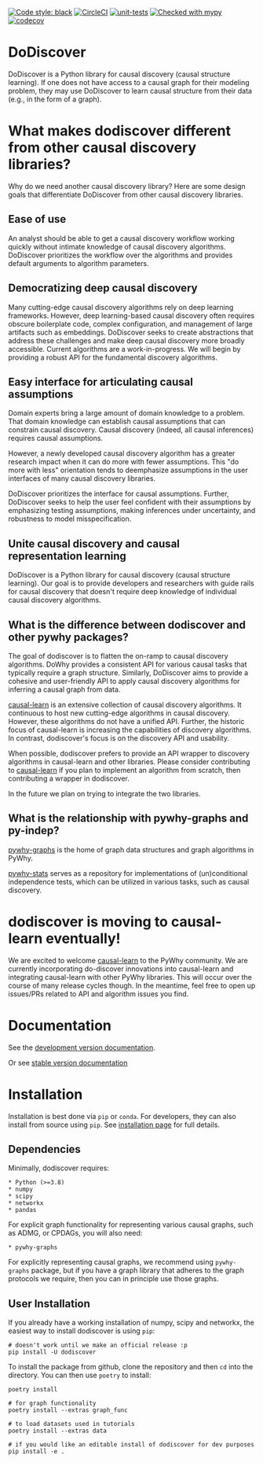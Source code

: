 [![Code style: black](https://img.shields.io/badge/code%20style-black-000000.svg)](https://github.com/psf/black)
[![CircleCI](https://circleci.com/gh/py-why/dodiscover/tree/main.svg?style=svg)](https://circleci.com/gh/py-why/dodiscover/tree/main)
[![unit-tests](https://github.com/py-why/dodiscover/actions/workflows/main.yml/badge.svg)](https://github.com/py-why/dodiscover/actions/workflows/main.yml)
[![Checked with mypy](http://www.mypy-lang.org/static/mypy_badge.svg)](http://mypy-lang.org/)
[![codecov](https://codecov.io/gh/py-why/dodiscover/branch/main/graph/badge.svg?token=H1reh7Qwf4)](https://codecov.io/gh/py-why/dodiscover)

# DoDiscover

DoDiscover is a Python library for causal discovery (causal structure learning). If one does not have access to a causal graph for their modeling problem, they may use DoDiscover to learn causal structure from their data (e.g., in the form of a graph).

# What makes dodiscover different from other causal discovery libraries?

Why do we need another causal discovery library?
Here are some design goals that differentiate DoDiscover from other causal discovery libraries.

## Ease of use

An analyst should be able to get a causal discovery workflow working quickly without intimate knowledge of causal discovery algorithms.
DoDiscover prioritizes the workflow over the algorithms and provides default arguments to algorithm parameters.

## Democratizing deep causal discovery

Many cutting-edge causal discovery algorithms rely on deep learning frameworks.
However, deep learning-based causal discovery often requires obscure boilerplate code, complex configuration, and management of large artifacts such as embeddings.
DoDiscover seeks to create abstractions that address these challenges and make deep causal discovery more broadly accessible. Current algorithms are a work-in-progress. We will begin by providing a robust API for the fundamental discovery algorithms.

## Easy interface for articulating causal assumptions

Domain experts bring a large amount of domain knowledge to a problem.
That domain knowledge can establish causal assumptions that can constrain causal discovery.
Causal discovery (indeed, all causal inferences) requires causal assumptions.

However, a newly developed causal discovery algorithm has a greater research impact when it can do more with fewer assumptions.
This "do more with less" orientation tends to deemphasize assumptions in the user interfaces of many causal discovery libraries.

DoDiscover prioritizes the interface for causal assumptions.
Further, DoDiscover seeks to help the user feel confident with their assumptions by emphasizing testing assumptions, making inferences under uncertainty, and robustness to model misspecification.

## Unite causal discovery and causal representation learning

DoDiscover is a Python library for causal discovery (causal structure learning).
Our goal is to provide developers and researchers with guide rails for causal discovery that doesn't require deep knowledge of individual causal discovery algorithms.

## What is the difference between dodiscover and other pywhy packages?

The goal of dodiscover is to flatten the on-ramp to causal discovery algorithms.
DoWhy provides a consistent API for various causal tasks that typically require a graph structure.
Similarly, DoDiscover aims to provide a cohesive and user-friendly API to apply causal discovery algorithms for inferring a causal graph from data.

[causal-learn](https://github.com/py-why/causal-learn) is an extensive collection of causal discovery algorithms.
It continuous to host new cutting-edge algorithms in causal discovery.
However, these algorithms do not have a unified API.
Further, the historic focus of causal-learn is increasing the capabilities of discovery algorithms.
In contrast, dodiscover's focus is on the discovery API and usability.

When possible, dodiscover prefers to provide an API wrapper to discovery algorithms in causal-learn and other libraries.
Please consider contributing to [causal-learn](https://github.com/py-why/causal-learn) if you plan to implement an algorithm from scratch, then contributing a wrapper in dodiscover.

In the future we plan on trying to integrate the two libraries.

## What is the relationship with pywhy-graphs and py-indep?

[pywhy-graphs](https://github.com/py-why/pywhy-graphs) is the home of graph data structures and graph algorithms in PyWhy.

[pywhy-stats](https://github.com/py-why/pywhy-stats) serves as a repository for implementations of (un)conditional independence tests, which can be utilized in various tasks, such as causal discovery.

# dodiscover is moving to causal-learn eventually!

We are excited to welcome [causal-learn](https://github.com/py-why/causal-learn) to the PyWhy community.  We are currently incorporating do-discover innovations into causal-learn and integrating causal-learn with other PyWhy libraries. This will occur over the course of many release cycles though. In the meantime, feel free to open up issues/PRs related to API and algorithm issues you find. 

# Documentation

See the [development version documentation](https://py-why.github.io/dodiscover/dev/index.html).

Or see [stable version documentation](https://py-why.github.io/dodiscover/stable/index.html)

# Installation

Installation is best done via `pip` or `conda`. For developers, they can also install from source using `pip`. See [installation page](TBD) for full details.

## Dependencies

Minimally, dodiscover requires:

    * Python (>=3.8)
    * numpy
    * scipy
    * networkx
    * pandas

For explicit graph functionality for representing various causal graphs, such as ADMG, or CPDAGs, you will also need:

    * pywhy-graphs

For explicitly representing causal graphs, we recommend using `pywhy-graphs` package, but if you have a graph library that adheres to the graph protocols we require, then you can in principle use those graphs.

## User Installation

If you already have a working installation of numpy, scipy and networkx, the easiest way to install dodiscover is using `pip`:

    # doesn't work until we make an official release :p
    pip install -U dodiscover

To install the package from github, clone the repository and then `cd` into the directory. You can then use `poetry` to install:

    poetry install

    # for graph functionality
    poetry install --extras graph_func

    # to load datasets used in tutorials
    poetry install --extras data

    # if you would like an editable install of dodiscover for dev purposes
    pip install -e .
